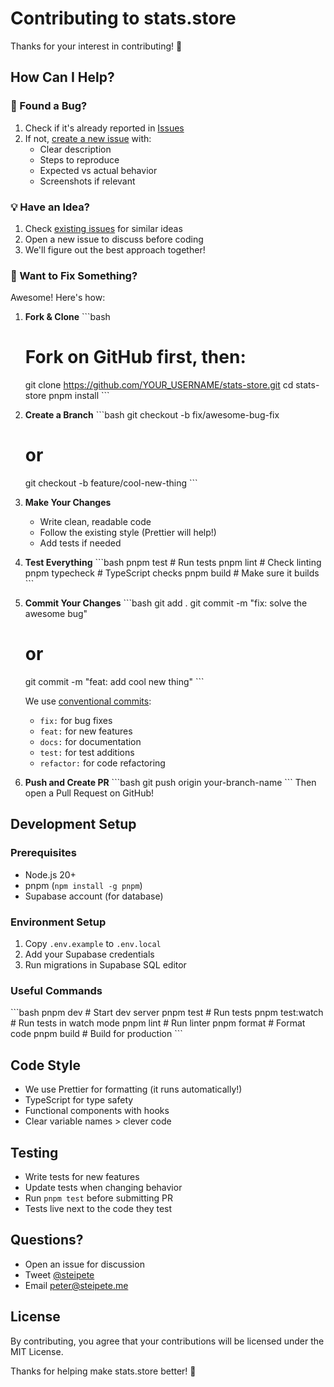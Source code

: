 # Contributing to stats.store

Thanks for your interest in contributing! 🎉

## How Can I Help?

### 🐛 Found a Bug?

1. Check if it's already reported in [Issues](https://github.com/steipete/stats-store/issues)
2. If not, [create a new issue](https://github.com/steipete/stats-store/issues/new) with:
   - Clear description
   - Steps to reproduce
   - Expected vs actual behavior
   - Screenshots if relevant

### 💡 Have an Idea?

1. Check [existing issues](https://github.com/steipete/stats-store/issues) for similar ideas
2. Open a new issue to discuss before coding
3. We'll figure out the best approach together!

### 🔧 Want to Fix Something?

Awesome! Here's how:

1. **Fork & Clone**
   \`\`\`bash
   # Fork on GitHub first, then:
   git clone https://github.com/YOUR_USERNAME/stats-store.git
   cd stats-store
   pnpm install
   \`\`\`

2. **Create a Branch**
   \`\`\`bash
   git checkout -b fix/awesome-bug-fix
   # or
   git checkout -b feature/cool-new-thing
   \`\`\`

3. **Make Your Changes**
   - Write clean, readable code
   - Follow the existing style (Prettier will help!)
   - Add tests if needed

4. **Test Everything**
   \`\`\`bash
   pnpm test        # Run tests
   pnpm lint        # Check linting
   pnpm typecheck   # TypeScript checks
   pnpm build       # Make sure it builds
   \`\`\`

5. **Commit Your Changes**
   \`\`\`bash
   git add .
   git commit -m "fix: solve the awesome bug"
   # or
   git commit -m "feat: add cool new thing"
   \`\`\`

   We use [conventional commits](https://www.conventionalcommits.org/):
   - `fix:` for bug fixes
   - `feat:` for new features
   - `docs:` for documentation
   - `test:` for test additions
   - `refactor:` for code refactoring

6. **Push and Create PR**
   \`\`\`bash
   git push origin your-branch-name
   \`\`\`
   Then open a Pull Request on GitHub!

## Development Setup

### Prerequisites

- Node.js 20+ 
- pnpm (`npm install -g pnpm`)
- Supabase account (for database)

### Environment Setup

1. Copy `.env.example` to `.env.local`
2. Add your Supabase credentials
3. Run migrations in Supabase SQL editor

### Useful Commands

\`\`\`bash
pnpm dev         # Start dev server
pnpm test        # Run tests
pnpm test:watch  # Run tests in watch mode
pnpm lint        # Run linter
pnpm format      # Format code
pnpm build       # Build for production
\`\`\`

## Code Style

- We use Prettier for formatting (it runs automatically!)
- TypeScript for type safety
- Functional components with hooks
- Clear variable names > clever code

## Testing

- Write tests for new features
- Update tests when changing behavior
- Run `pnpm test` before submitting PR
- Tests live next to the code they test

## Questions?

- Open an issue for discussion
- Tweet [@steipete](https://twitter.com/steipete)
- Email [peter@steipete.me](mailto:peter@steipete.me)

## License

By contributing, you agree that your contributions will be licensed under the MIT License.

Thanks for helping make stats.store better! 🚀
